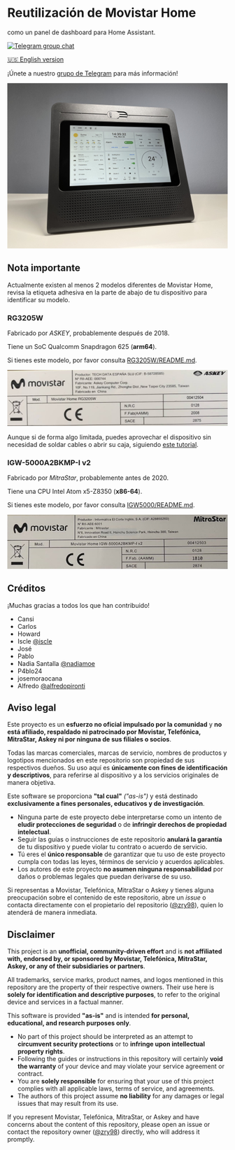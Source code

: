 # Reutilización de Movistar Home

como un panel de dashboard para Home Assistant.

[![Telegram group chat](https://img.shields.io/badge/Telegram-Group-blue.svg?logo=telegram)](https://t.me/movistar_home_hacking)

[🇺🇸 English version](README.en.md)

¡Únete a nuestro [grupo de Telegram](https://t.me/movistar_home_hacking) para más información!

![hass](assets/img/hass.jpg)

## Nota importante

Actualmente existen al menos 2 modelos diferentes de Movistar Home, revisa la etiqueta adhesiva en la parte de abajo de tu dispositivo para identificar su modelo.

### RG3205W

Fabricado por _ASKEY_, probablemente después de 2018.

Tiene un SoC Qualcomm Snapdragon 625 (**arm64**).

Si tienes este modelo, por favor consulta [RG3205W/README.md](RG3205W/README.md).

![label-RG3202W](assets/img/RG3205W-label.jpg)

Aunque si de forma algo limitada, puedes aprovechar el dispositivo sin necesidad de soldar cables o abrir su caja, siguiendo [este tutorial](RG3205W/rev5_howto.es.md).

### IGW-5000A2BKMP-I v2

Fabricado por _MitraStar_, probablemente antes de 2020.

Tiene una CPU Intel Atom x5-Z8350 (**x86-64**).

Si tienes este modelo, por favor consulta [IGW5000/README.md](IGW5000/README.md).

![label-IGW5000](assets/img/IGW5000-label.jpg)

## Créditos

¡Muchas gracias a todos los que han contribuido!

- Cansi
- Carlos
- Howard
- Iscle [@iscle](https://github.com/iscle)
- José
- Pablo
- Nadia Santalla [@nadiamoe](https://github.com/nadiamoe)
- P4blo24
- josemoraocana
- Alfredo [@alfredopironti](https://github.com/alfredopironti)

## Aviso legal

Este proyecto es un **esfuerzo no oficial impulsado por la comunidad** y **no está afiliado, respaldado ni patrocinado por Movistar, Telefónica, MitraStar, Askey ni por ninguna de sus filiales o socios**.

Todas las marcas comerciales, marcas de servicio, nombres de productos y logotipos mencionados en este repositorio son propiedad de sus respectivos dueños. Su uso aquí es **únicamente con fines de identificación y descriptivos**, para referirse al dispositivo y a los servicios originales de manera objetiva.

Este software se proporciona **"tal cual"** *("as-is")* y está destinado **exclusivamente a fines personales, educativos y de investigación**.

* Ninguna parte de este proyecto debe interpretarse como un intento de **eludir protecciones de seguridad** o de **infringir derechos de propiedad intelectual**.
* Seguir las guías o instrucciones de este repositorio **anulará la garantía** de tu dispositivo y puede violar tu contrato o acuerdo de servicio.
* Tú eres el **único responsable** de garantizar que tu uso de este proyecto cumpla con todas las leyes, términos de servicio y acuerdos aplicables.
* Los autores de este proyecto **no asumen ninguna responsabilidad** por daños o problemas legales que puedan derivarse de su uso.

Si representas a Movistar, Telefónica, MitraStar o Askey y tienes alguna preocupación sobre el contenido de este repositorio, abre un *issue* o contacta directamente con el propietario del repositorio ([@zry98](https://github.com/zry98)), quien lo atenderá de manera inmediata.

## Disclaimer

This project is an **unofficial, community-driven effort** and is **not affiliated with, endorsed by, or sponsored by Movistar, Telefónica, MitraStar, Askey, or any of their subsidiaries or partners**.

All trademarks, service marks, product names, and logos mentioned in this repository are the property of their respective owners. Their use here is **solely for identification and descriptive purposes**, to refer to the original device and services in a factual manner.

This software is provided **"as-is"** and is intended **for personal, educational, and research purposes only**.

* No part of this project should be interpreted as an attempt to **circumvent security protections** or to **infringe upon intellectual property rights**.
* Following the guides or instructions in this repository will certainly **void the warranty** of your device and may violate your service agreement or contract.
* You are **solely responsible** for ensuring that your use of this project complies with all applicable laws, terms of service, and agreements.
* The authors of this project assume **no liability** for any damages or legal issues that may result from its use.

If you represent Movistar, Telefónica, MitraStar, or Askey and have concerns about the content of this repository, please open an issue or contact the repository owner ([@zry98](https://github.com/zry98)) directly, who will address it promptly.
